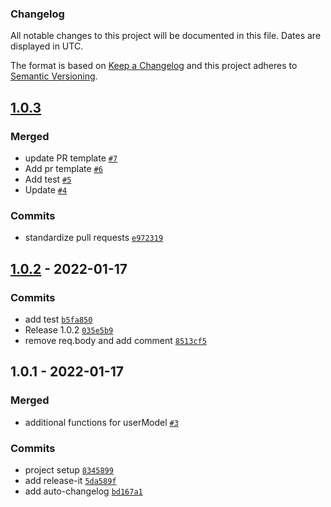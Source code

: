 ### Changelog

All notable changes to this project will be documented in this file. Dates are displayed in UTC.

The format is based on [Keep a Changelog](https://keepachangelog.com/en/1.0.0/)
and this project adheres to [Semantic Versioning](https://semver.org/spec/v2.0.0.html).

## [1.0.3](https://github.com/loloDawit/store-api/compare/1.0.2...1.0.3)

### Merged

- update PR template [`#7`](https://github.com/loloDawit/store-api/pull/7)
- Add pr template [`#6`](https://github.com/loloDawit/store-api/pull/6)
- Add test [`#5`](https://github.com/loloDawit/store-api/pull/5)
- Update [`#4`](https://github.com/loloDawit/store-api/pull/4)

### Commits

- standardize pull requests [`e972319`](https://github.com/loloDawit/store-api/commit/e97231907fb7e3b161328a263984ecd939d193fa)

## [1.0.2](https://github.com/loloDawit/store-api/compare/1.0.1...1.0.2) - 2022-01-17

### Commits

- add test [`b5fa850`](https://github.com/loloDawit/store-api/commit/b5fa8506909aa6da4ee604c19e7300af190262fb)
- Release 1.0.2 [`035e5b9`](https://github.com/loloDawit/store-api/commit/035e5b978fbb8f9fa00f0be3946d4cc7c4d6bc37)
- remove req.body and add comment [`8513cf5`](https://github.com/loloDawit/store-api/commit/8513cf5d6e48299cb1658d59dc3f750e6ffdfef5)

## 1.0.1 - 2022-01-17

### Merged

- additional functions for userModel [`#3`](https://github.com/loloDawit/store-api/pull/3)

### Commits

- project setup [`8345899`](https://github.com/loloDawit/store-api/commit/83458996092f8ff471b3d412aa9e0ec13c269265)
- add release-it [`5da589f`](https://github.com/loloDawit/store-api/commit/5da589f6673d1bfa443ee6e64a274fac3f803d19)
- add auto-changelog [`bd167a1`](https://github.com/loloDawit/store-api/commit/bd167a11092aa7e05db601cd63a3a4d5f8fca338)
